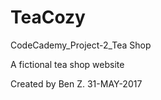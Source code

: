 # TeaCozy
CodeCademy_Project-2_Tea Shop

A fictional tea shop website

Created by Ben Z. 31-MAY-2017

